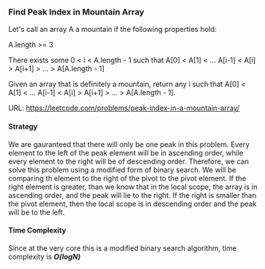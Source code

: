 ### Find Peak Index in Mountain Array
Let's call an array A a mountain if the following properties hold:

A.length >= 3

There exists some 0 < i < A.length - 1 such that A[0] < A[1] < ... A[i-1] < A[i] > A[i+1] > ... > A[A.length - 1]

Given an array that is definitely a mountain, return any i such that A[0] < A[1] < ... A[i-1] < A[i] > A[i+1] > ... > A[A.length - 1].

URL: https://leetcode.com/problems/peak-index-in-a-mountain-array/

#### Strategy
We are gauranteed that there will only be one peak in this problem. Every element to the left of the peak element will be in ascending order, while every element to the right will be of descending order. Therefore, we can solve this problem using a modified form of binary search. We will be comparing th element to the right of the pivot to the pivot element. If the right element is greater, than we know that in the local scope, the array is in ascending order, and the peak will lie to the right. If the right is smaller than the pivot element, then the local scope is in descending order and the peak will be to the left. 

#### Time Complexity
Since at the very core this is a modified binary search algorithm, time complexity is ***O(logN)***